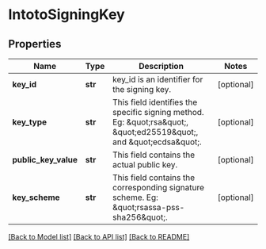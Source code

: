 # IntotoSigningKey

## Properties
Name | Type | Description | Notes
------------ | ------------- | ------------- | -------------
**key_id** | **str** | key_id is an identifier for the signing key. | [optional] 
**key_type** | **str** | This field identifies the specific signing method. Eg: \&quot;rsa\&quot;, \&quot;ed25519\&quot;, and \&quot;ecdsa\&quot;. | [optional] 
**public_key_value** | **str** | This field contains the actual public key. | [optional] 
**key_scheme** | **str** | This field contains the corresponding signature scheme. Eg: \&quot;rsassa-pss-sha256\&quot;. | [optional] 

[[Back to Model list]](../README.md#documentation-for-models) [[Back to API list]](../README.md#documentation-for-api-endpoints) [[Back to README]](../README.md)


